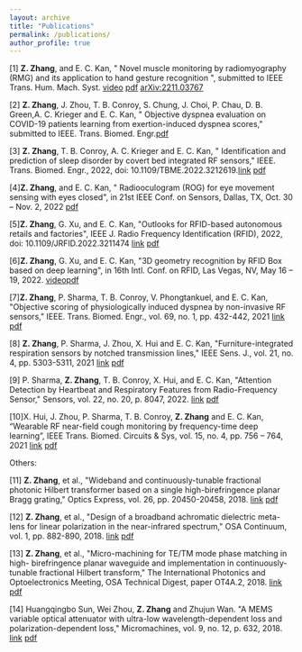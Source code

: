 ```yaml
---
layout: archive
title: "Publications"
permalink: /publications/
author_profile: true
---
```


[1] **Z. Zhang**, and E. C. Kan, " Novel muscle monitoring by radiomyography (RMG) and its application to hand gesture recognition ", submitted to IEEE Trans. Hum. Mach. Syst. [video](https://www.youtube.com/watch?v=UWt5bc9nwfg)  [pdf](http://zijingzhang1997.github.io/files/RMG_HGR.pdf) [arXiv:2211.03767](https://arxiv.org/abs/2211.03767)  
      

[2] **Z. Zhang**, J. Zhou, T. B. Conroy, S. Chung, J. Choi, P. Chau, D. B. Green,A. C. Krieger and E. C. Kan, " Objective dyspnea evaluation on COVID-19 patients learning from exertion-induced dyspnea scores," submitted to IEEE. Trans. Biomed. Engr.[pdf](http://zijingzhang1997.github.io/files/COVID_dyspnea.pdf)  

[3]	**Z. Zhang**, T. B. Conroy, A. C. Krieger and E. C. Kan, " Identification and prediction of sleep disorder by covert bed integrated RF sensors," IEEE. Trans. Biomed. Engr., 2022, doi: 10.1109/TBME.2022.3212619.[link](https://ieeexplore.ieee.org/abstract/document/9913659) [pdf](https://ieeexplore-ieee-org.proxy.library.cornell.edu/stamp/stamp.jsp?tp=&arnumber=9913659)


[4]**Z. Zhang**, and E. C. Kan, " Radiooculogram (ROG) for eye movement sensing with eyes closed", in 21st IEEE Conf. on Sensors, Dallas, TX, Oct. 30 – Nov. 2, 2022 [pdf](http://zijingzhang1997.github.io/files/manuscript_ROG.pdf)

[5]**Z. Zhang**, G. Xu, and E. C. Kan, "Outlooks for RFID-based autonomous retails and factories", IEEE J. Radio Frequency Identification (RFID), 2022, doi: 10.1109/JRFID.2022.3211474 [link](https://ieeexplore.ieee.org/abstract/document/9908155)  [pdf](http://zijingzhang1997.github.io/files/JRFID.pdf)

[6]**Z. Zhang**, G. Xu, and E. C. Kan, "3D geometry recognition by RFID Box based on deep learning", in 16th Intl. Conf. on RFID, Las Vegas, NV, May 16 – 19, 2022. [video](https://www.youtube.com/watch?v=ZCJ9l3e_it4)[pdf](http://zijingzhang1997.github.io/files/RFID_Poster.pdf)


[7]**Z. Zhang**, P. Sharma, T. B. Conroy, V. Phongtankuel, and E. C. Kan, "Objective scoring of physiologically induced dyspnea by non-invasive RF sensors," IEEE. Trans. Biomed. Engr., vol. 69, no. 1, pp. 432-442, 2021 [link](https://ieeexplore.ieee.org/document/9483654) [pdf](http://zijingzhang1997.github.io/files/paper2.pdf)

[8]	**Z. Zhang**, P. Sharma, J. Zhou, X. Hui and E. C. Kan, "Furniture-integrated respiration sensors by notched transmission lines," IEEE Sens. J., vol. 21, no. 4, pp. 5303-5311, 2021 [link](https://ieeexplore.ieee.org/abstract/document/9214478)  [pdf](http://zijingzhang1997.github.io/files/paper1.pdf)

[9]	P. Sharma, **Z. Zhang**, T. B. Conroy, X. Hui, and E. C. Kan, "Attention Detection by Heartbeat and Respiratory Features from Radio-Frequency Sensor," Sensors, vol. 22, no. 20, p. 8047, 2022. [link](https://www.mdpi.com/1424-8220/22/20/8047)  [pdf](http://zijingzhang1997.github.io/files/P_sensor.pdf)
     
[10]X. Hui, J. Zhou, P. Sharma, T. B. Conroy, **Z. Zhang** and E. C. Kan, “Wearable RF near-field cough monitoring by frequency-time deep learning”, IEEE Trans. Biomed. Circuits & Sys, vol. 15, no. 4, pp. 756 – 764, 2021 [link](https://ieeexplore.ieee.org/document/9496122)  [pdf](http://zijingzhang1997.github.io/files/XH.pdf)   


Others: 

[11] **Z. Zhang**, et al., "Wideband and continuously-tunable fractional photonic Hilbert transformer based on a single high-birefringence planar Bragg grating," Optics Express, vol. 26, pp. 20450-20458, 2018. [link](https://www.osapublishing.org/oe/fulltext.cfm?uri=oe-26-16-20450&id=395729)  [pdf](http://zijingzhang1997.github.io/files/paper4.pdf)   


[12] **Z. Zhang**, et al., "Design of a broadband achromatic dielectric meta-lens for linear polarization in the near-infrared spectrum," OSA Continuum, vol. 1, pp. 882-890, 2018. [link](https://www.osapublishing.org/osac/fulltext.cfm?uri=osac-1-3-882&id=399366)  [pdf](http://zijingzhang1997.github.io/files/paper5.pdf)  


[13] **Z. Zhang**, et al., "Micro-machining for TE/TM mode phase matching in high- birefringence planar waveguide and implementation in continuously-tunable fractional Hilbert transform," The International Photonics and Optoelectronics Meeting, OSA Technical Digest, paper OT4A.2, 2018. [link](https://www.osapublishing.org/abstract.cfm?uri=OEDI-2018-OT4A.2)  [pdf](http://zijingzhang1997.github.io/files/paper6.pdf)  


[14] Huangqingbo Sun, Wei Zhou, **Z. Zhang** and Zhujun Wan. "A MEMS variable optical attenuator with ultra-low wavelength-dependent loss and polarization-dependent loss," Micromachines, vol. 9, no. 12, p. 632, 2018. [link](https://www.ncbi.nlm.nih.gov/pmc/articles/PMC6315418/)  [pdf](http://zijingzhang1997.github.io/files/paper7.pdf)
